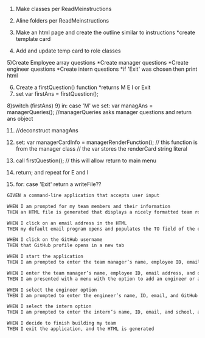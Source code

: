 1) Make classes per ReadMeinstructions
2) Aline folders per ReadMeinstructions

3) Make an html page and create the outline similar to instructions
    *create template card

4) Add and update temp card to role classes

5)Create Employee array questions
    *Create manager questions
    *Create engineer questions
    *Create intern questions
    *if 'Exit' was chosen then print html

6) Create a firstQuestion() function
    *returns M E I or Exit
7) set var firstAns = firstQuestion();

8)switch (firstAns)
9) in: case 'M'
    we set: var managAns = managerQueries(); //managerQueries asks manager questions and return ans object

11) //deconstruct managAns

12) set: var managerCardInfo = managerRenderFunction(); // this function is from the manager class
        // the var stores the renderCard string literal

13) call firstQuestion(); // this will allow return to main menu

14) return; and repeat for E and I

15) for: case 'Exit'
    return a writeFile??


```md
GIVEN a command-line application that accepts user input

WHEN I am prompted for my team members and their information
THEN an HTML file is generated that displays a nicely formatted team roster based on user input

WHEN I click on an email address in the HTML
THEN my default email program opens and populates the TO field of the email with the address

WHEN I click on the GitHub username
THEN that GitHub profile opens in a new tab

WHEN I start the application
THEN I am prompted to enter the team manager’s name, employee ID, email address, and office number

WHEN I enter the team manager’s name, employee ID, email address, and office number
THEN I am presented with a menu with the option to add an engineer or an intern or to finish building my team

WHEN I select the engineer option
THEN I am prompted to enter the engineer’s name, ID, email, and GitHub username, and I am taken back to the menu

WHEN I select the intern option
THEN I am prompted to enter the intern’s name, ID, email, and school, and I am taken back to the menu

WHEN I decide to finish building my team
THEN I exit the application, and the HTML is generated
```

